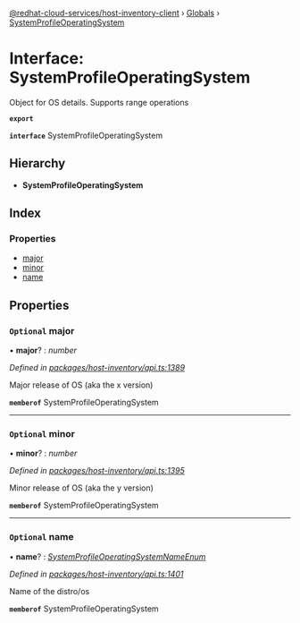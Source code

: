 [@redhat-cloud-services/host-inventory-client](../README.md) › [Globals](../globals.md) › [SystemProfileOperatingSystem](systemprofileoperatingsystem.md)

# Interface: SystemProfileOperatingSystem

Object for OS details. Supports range operations

**`export`** 

**`interface`** SystemProfileOperatingSystem

## Hierarchy

* **SystemProfileOperatingSystem**

## Index

### Properties

* [major](systemprofileoperatingsystem.md#optional-major)
* [minor](systemprofileoperatingsystem.md#optional-minor)
* [name](systemprofileoperatingsystem.md#optional-name)

## Properties

### `Optional` major

• **major**? : *number*

*Defined in [packages/host-inventory/api.ts:1389](https://github.com/RedHatInsights/javascript-clients/blob/master/packages/host-inventory/api.ts#L1389)*

Major release of OS (aka the x version)

**`memberof`** SystemProfileOperatingSystem

___

### `Optional` minor

• **minor**? : *number*

*Defined in [packages/host-inventory/api.ts:1395](https://github.com/RedHatInsights/javascript-clients/blob/master/packages/host-inventory/api.ts#L1395)*

Minor release of OS (aka the y version)

**`memberof`** SystemProfileOperatingSystem

___

### `Optional` name

• **name**? : *[SystemProfileOperatingSystemNameEnum](../enums/systemprofileoperatingsystemnameenum.md)*

*Defined in [packages/host-inventory/api.ts:1401](https://github.com/RedHatInsights/javascript-clients/blob/master/packages/host-inventory/api.ts#L1401)*

Name of the distro/os

**`memberof`** SystemProfileOperatingSystem
